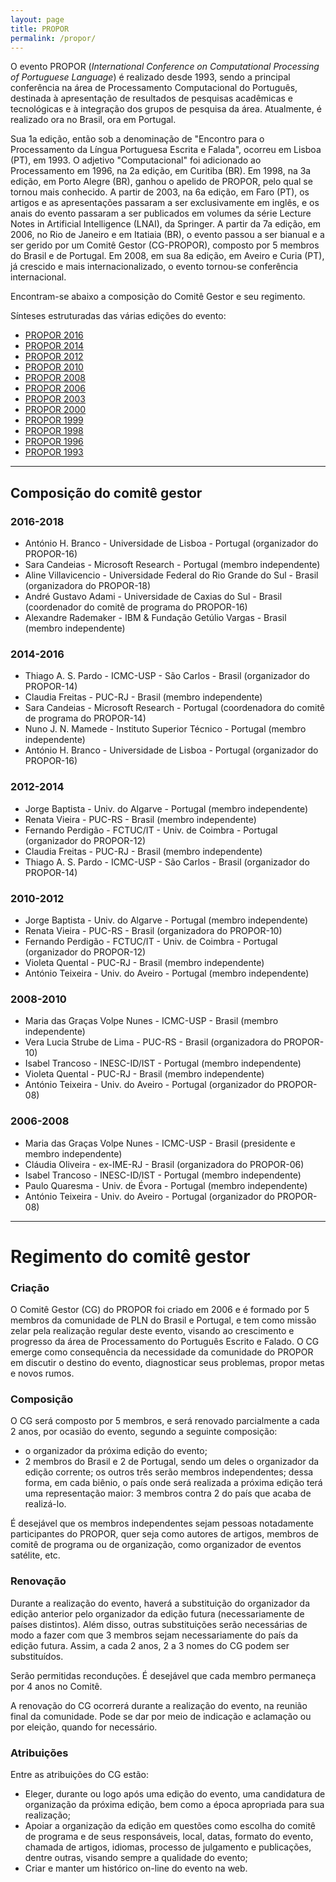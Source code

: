 ```yaml
---
layout: page
title: PROPOR
permalink: /propor/
---
```


O evento PROPOR (_International Conference on Computational Processing of Portuguese Language_) é realizado desde 1993, sendo a principal conferência na área de Processamento Computacional do Português, destinada à apresentação de resultados de pesquisas acadêmicas e tecnológicas e à integração dos grupos de pesquisa da área. Atualmente, é realizado ora no Brasil, ora em Portugal.

Sua 1a edição, então sob a denominação de "Encontro para o Processamento da Língua Portuguesa Escrita e Falada", ocorreu em Lisboa (PT), em 1993. O adjetivo "Computacional" foi adicionado ao Processamento em 1996, na 2a edição, em Curitiba (BR). Em 1998, na 3a edição, em Porto Alegre (BR), ganhou o apelido de PROPOR, pelo qual se tornou mais conhecido. A partir de 2003, na 6a edição, em Faro (PT), os artigos e as apresentações passaram a ser exclusivamente em inglês, e os anais do evento passaram a ser publicados em volumes da série Lecture Notes in Artificial Intelligence (LNAI), da Springer. A partir da 7a edição, em 2006, no Rio de Janeiro e em Itatiaia (BR), o evento passou a ser bianual e a ser gerido por um Comitê Gestor (CG-PROPOR), composto por 5 membros do Brasil e de Portugal. Em 2008, em sua 8a edição, em Aveiro e Curia (PT), já crescido e mais internacionalizado, o evento tornou-se conferência internacional.

Encontram-se abaixo a composição do Comitê Gestor e seu regimento.

Sínteses estruturadas das várias edições do evento:

* [PROPOR 2016](/propor/propor_2016)
* [PROPOR 2014](/propor/propor_2014)
* [PROPOR 2012](/propor/propor_2012)
* [PROPOR 2010](/propor/propor_2010)
* [PROPOR 2008](/propor/propor_2008)
* [PROPOR 2006](/propor/propor_2006)
* [PROPOR 2003](/propor/propor_2003)
* [PROPOR 2000](/propor/propor_2000)
* [PROPOR 1999](/propor/propor_1999)
* [PROPOR 1998](/propor/propor_1998)
* [PROPOR 1996](/propor/propor_1996)
* [PROPOR 1993](/propor/propor_1993)

---

## Composição do comitê gestor

### 2016-2018

* António H. Branco - Universidade de Lisboa - Portugal (organizador do PROPOR-16)
* Sara Candeias - Microsoft Research - Portugal (membro independente)
* Aline Villavicencio - Universidade Federal do Rio Grande do Sul - Brasil (organizadora do PROPOR-18)
* André Gustavo Adami - Universidade de Caxias do Sul - Brasil (coordenador do comitê de programa do PROPOR-16)
* Alexandre Rademaker - IBM & Fundação Getúlio Vargas - Brasil (membro independente)

### 2014-2016

* Thiago A. S. Pardo - ICMC-USP - São Carlos - Brasil (organizador do PROPOR-14)
* Claudia Freitas - PUC-RJ - Brasil (membro independente)
* Sara Candeias - Microsoft Research - Portugal (coordenadora do comitê de programa do PROPOR-14)
* Nuno J. N. Mamede - Instituto Superior Técnico - Portugal (membro independente)
* António H. Branco - Universidade de Lisboa - Portugal (organizador do PROPOR-16)

### 2012-2014

* Jorge Baptista - Univ. do Algarve - Portugal (membro independente)
* Renata Vieira - PUC-RS - Brasil (membro independente)
* Fernando Perdigão - FCTUC/IT - Univ. de Coimbra - Portugal (organizador do PROPOR-12)
* Claudia Freitas - PUC-RJ - Brasil (membro independente)
* Thiago A. S. Pardo - ICMC-USP - São Carlos - Brasil (organizador do PROPOR-14)

### 2010-2012

* Jorge Baptista - Univ. do Algarve - Portugal (membro independente)
* Renata Vieira - PUC-RS - Brasil (organizadora do PROPOR-10)
* Fernando Perdigão - FCTUC/IT - Univ. de Coimbra - Portugal (organizador do PROPOR-12)
* Violeta Quental - PUC-RJ - Brasil (membro independente)
* António Teixeira - Univ. do Aveiro - Portugal (membro independente)

### 2008-2010

* Maria das Graças Volpe Nunes - ICMC-USP - Brasil (membro independente)
* Vera Lucia Strube de Lima - PUC-RS - Brasil (organizadora do PROPOR-10)
* Isabel Trancoso - INESC-ID/IST - Portugal (membro independente)
* Violeta Quental - PUC-RJ - Brasil (membro independente)
* António Teixeira - Univ. do Aveiro - Portugal (organizador do PROPOR-08)

### 2006-2008

* Maria das Graças Volpe Nunes - ICMC-USP - Brasil (presidente e membro independente)
* Cláudia Oliveira - ex-IME-RJ - Brasil (organizadora do PROPOR-06)
* Isabel Trancoso - INESC-ID/IST - Portugal (membro independente)
* Paulo Quaresma - Univ. de Évora - Portugal (membro independente)
* António Teixeira - Univ. do Aveiro - Portugal (organizador do PROPOR-08)
 
---

# Regimento do comitê gestor

### Criação

O Comitê Gestor (CG) do PROPOR foi criado em 2006 e é formado por 5 membros da comunidade de PLN do Brasil e Portugal, e tem como missão zelar pela realização regular deste evento, visando ao crescimento e progresso da área de Processamento do Português Escrito e Falado. O CG emerge como consequência da necessidade da comunidade do PROPOR em discutir o destino do evento, diagnosticar seus problemas, propor metas e novos rumos.

### Composição

O CG será composto por 5 membros, e será renovado parcialmente a cada 2 anos, por ocasião do evento, segundo a seguinte composição:

* o organizador da próxima edição do evento;
* 2 membros do Brasil e 2 de Portugal, sendo um deles o organizador da edição corrente; os outros três serão membros independentes; dessa forma, em cada biênio, o país onde será realizada a próxima edição terá uma representação maior: 3 membros contra 2 do paí­s que acaba de realizá-lo.

É desejável que os membros independentes sejam pessoas notadamente participantes do PROPOR, quer seja como autores de artigos, membros de comitê de programa ou de organização, como organizador de eventos satélite, etc.

### Renovação

Durante a realização do evento, haverá a substituição do organizador da edição anterior pelo organizador da edição futura (necessariamente de países distintos). Além disso, outras substituições serão necessárias de modo a fazer com que 3 membros sejam necessariamente do país da edição futura. Assim, a cada 2 anos, 2 a 3 nomes do CG podem ser substituídos.

Serão permitidas reconduções. É desejável que cada membro permaneça por 4 anos no Comitê.

A renovação do CG ocorrerá durante a realização do evento, na reunião final da comunidade. Pode se dar por meio de indicação e aclamação ou por eleição, quando for necessário.

### Atribuições

Entre as atribuições do CG estão:

* Eleger, durante ou logo após uma edição do evento, uma candidatura de organização da próxima edição, bem como a época apropriada para sua realização;
* Apoiar a organização da edição em questões como escolha do comitê de programa e de seus responsáveis, local, datas, formato do evento, chamada de artigos, idiomas, processo de julgamento e publicações, dentre outras, visando sempre a qualidade do evento;
* Criar e manter um histórico on-line do evento na web.


